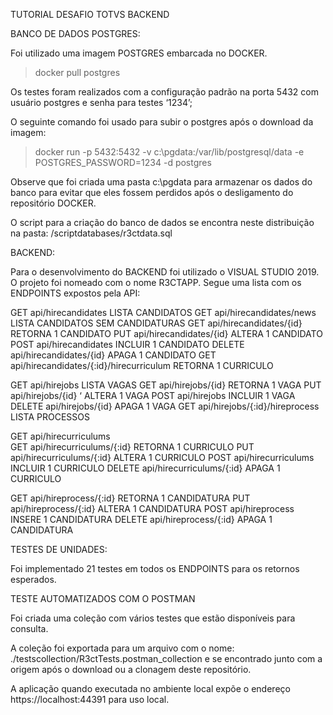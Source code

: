 TUTORIAL DESAFIO TOTVS BACKEND


BANCO DE DADOS POSTGRES:

Foi utilizado uma imagem POSTGRES embarcada no DOCKER.
> docker pull postgres

Os testes foram realizados com a configuração padrão na porta 5432 com usuário postgres e senha para testes ‘1234’;

O seguinte comando foi usado para subir o postgres após o download da imagem:

> docker run -p 5432:5432 -v c:\pgdata:/var/lib/postgresql/data -e POSTGRES_PASSWORD=1234 -d postgres

Observe que foi criada uma pasta c:\pgdata para armazenar os dados do banco para evitar que eles fossem perdidos após o desligamento do repositório DOCKER.

O script para a criação do banco de dados se encontra neste distribuição na pasta: /scriptdatabases/r3ctdata.sql


BACKEND:

Para o desenvolvimento do BACKEND foi utilizado o VISUAL STUDIO 2019. O projeto foi nomeado com o nome R3CTAPP. Segue uma lista com os ENDPOINTS expostos pela API:

GET		api/hirecandidates 			LISTA CANDIDATOS
GET		api/hirecandidates/news			LISTA CANDIDATOS SEM CANDIDATURAS
GET		api/hirecandidates/{id}			RETORNA 1 CANDIDATO
PUT		api/hirecandidates/{id}			ALTERA 1 CANDIDATO
POST		api/hirecandidates			INCLUIR 1 CANDIDATO
DELETE		api/hirecandidates/{id}			APAGA 1 CANDIDATO
GET		api/hirecandidates/{:id}/hirecurriculum	RETORNA 1 CURRICULO

GET		api/hirejobs				LISTA VAGAS
GET		api/hirejobs/{id}			RETORNA 1 VAGA
PUT		api/hirejobs/{id}		‘	ALTERA 1 VAGA
POST		api/hirejobs				INCLUIR 1 VAGA
DELETE		api/hirejobs/{id}			APAGA 1 VAGA
GET		api/hirejobs/{:id}/hireprocess		LISTA PROCESSOS

GET		api/hirecurriculums					
GET		api/hirecurriculums/{:id}		RETORNA 1 CURRICULO
PUT		api/hirecurriculums/{:id}		ALTERA 1 CURRICULO
POST		api/hirecurriculums			INCLUIR 1 CURRICULO
DELETE		api/hirecurriculums/{:id}		APAGA 1 CURRICULO

GET		api/hireprocess/{:id}			RETORNA 1 CANDIDATURA
PUT		api/hireprocess/{:id}			ALTERA 1 CANDIDATURA
POST		api/hireprocess				INSERE 1 CANDIDATURA
DELETE		api/hireprocess/{:id}			APAGA 1 CANDIDATURA


TESTES DE UNIDADES:

Foi implementado 21 testes em todos os ENDPOINTS para os retornos esperados.


TESTE AUTOMATIZADOS COM O POSTMAN

Foi criada uma coleção com vários testes que estão disponíveis para consulta.

A coleção foi exportada para um arquivo com o nome: ./testscollection/R3ctTests.postman_collection e se encontrado junto com a origem após o download ou a clonagem deste repositório.

A aplicação quando executada no ambiente local expõe o endereço https://localhost:44391 para uso local.